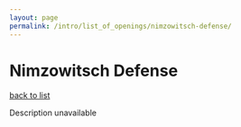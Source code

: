 ```yaml
---
layout: page
permalink: /intro/list_of_openings/nimzowitsch-defense/
---
```


# Nimzowitsch Defense

[back to list](..)

Description unavailable